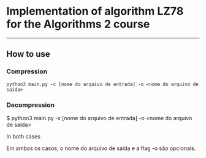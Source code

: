 # Implementation of algorithm LZ78 for the Algorithms 2 course
------------------------------------------------------

## How to use

### Compression
``` console
python3 main.py -c [nome do arquivo de entrada] -o <nome do arquivo de saída>
```
### Decompression
$ python3 main.py -x [nome do arquivo de entrada] -o <nome do arquivo de saída>

In both cases

Em ambos os casos, o nome do arquivo de saída e a flag -o são opcionais.

